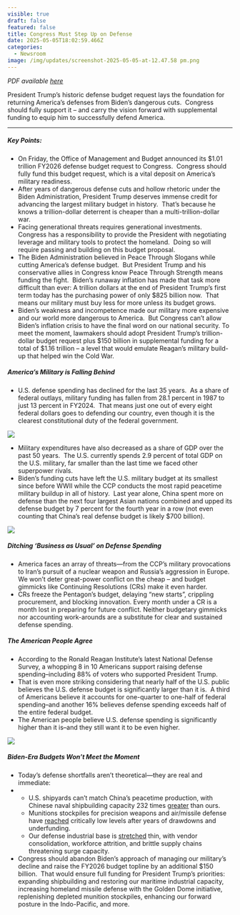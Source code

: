 ```yaml
---
visible: true
draft: false
featured: false
title: Congress Must Step Up on Defense
date: 2025-05-05T18:02:59.466Z
categories:
  - Newsroom
image: /img/updates/screenshot-2025-05-05-at-12.47.58 pm.png
---
```

*PDF available [here](polaris-us.org/download/congress-must-step-up-on-defense.pdf)*

President Trump’s historic defense budget request lays the foundation for returning America’s defenses from Biden’s dangerous cuts.  Congress should fully support it – and carry the vision forward with supplemental funding to equip him to successfully defend America.

- - -

##### Key Points:

* On Friday, the Office of Management and Budget announced its $1.01 trillion FY2026 defense budget request to Congress.  Congress should fully fund this budget request, which is a vital deposit on America’s military readiness.
* After years of dangerous defense cuts and hollow rhetoric under the Biden Administration, President Trump deserves immense credit for advancing the largest military budget in history.  That’s because he knows a trillion-dollar deterrent is cheaper than a multi-trillion-dollar war.  
* Facing generational threats requires generational investments.  Congress has a responsibility to provide the President with negotiating leverage and military tools to protect the homeland.  Doing so will require passing and building on this budget proposal.
* The Biden Administration believed in Peace Through Slogans while cutting America’s defense budget.  But President Trump and his conservative allies in Congress know Peace Through Strength means funding the fight.  Biden’s runaway inflation has made that task more difficult than ever: A trillion dollars at the end of President Trump’s first term today has the purchasing power of only $825 billion now.  That means our military must buy less for more unless its budget grows.
* Biden’s weakness and incompetence made our military more expensive and our world more dangerous to America.  But Congress can’t allow Biden’s inflation crisis to have the final word on our national security. To meet the moment, lawmakers should adopt President Trump’s trillion-dollar budget request plus $150 billion in supplemental funding for a total of $1.16 trillion – a level that would emulate Reagan’s military build-up that helped win the Cold War.

##### America’s Military is Falling Behind

* U.S. defense spending has declined for the last 35 years.  As a share of federal outlays, military funding has fallen from 28.1 percent in 1987 to just 13 percent in FY2024.  That means just one out of every eight federal dollars goes to defending our country, even though it is the clearest constitutional duty of the federal government.

![](/img/updates/screenshot-2025-05-05-at-12.33.08 pm.png)

* Military expenditures have also decreased as a share of GDP over the past 50 years.  The U.S. currently spends 2.9 percent of total GDP on the U.S. military, far smaller than the last time we faced other superpower rivals.  
* Biden’s funding cuts have left the U.S. military budget at its smallest since before WWII while the CCP conducts the most rapid peacetime military buildup in all of history.  Last year alone, China spent more on defense than the next four largest Asian nations combined and upped its defense budget by 7 percent for the fourth year in a row (not even counting that China’s real defense budget is likely $700 billion).

![](/img/updates/screenshot-2025-05-05-at-12.39.46 pm.png)

##### Ditching ‘Business as Usual’ on Defense Spending 

* America faces an array of threats—from the CCP’s military provocations to Iran’s pursuit of a nuclear weapon and Russia’s aggression in Europe.  We won’t deter great-power conflict on the cheap – and budget gimmicks like Continuing Resolutions (CRs) make it even harder. 
* CRs freeze the Pentagon’s budget, delaying “new starts”, crippling procurement, and blocking innovation. Every month under a CR is a month lost in preparing for future conflict. Neither budgetary gimmicks nor accounting work-arounds are a substitute for clear and sustained defense spending.

##### The American People Agree

* According to the Ronald Reagan Institute’s latest National Defense Survey, a whopping 8 in 10 Americans support raising defense spending–including 88% of voters who supported President Trump. 
* That is even more striking considering that nearly half of the U.S. public believes the U.S. defense budget is significantly larger than it is.  A third of Americans believe it accounts for one-quarter to one-half of federal spending–and another 16% believes defense spending exceeds half of the entire federal budget.
* The American people believe U.S. defense spending is significantly higher than it is–and they still want it to be even higher.

![](/img/updates/screenshot-2025-05-05-at-12.47.58 pm.png)

##### Biden-Era Budgets Won’t Meet the Moment

* Today’s defense shortfalls aren’t theoretical—they are real and immediate:
* * U.S. shipyards can’t match China’s peacetime production, with Chinese naval shipbuilding capacity 232 times [greater](https://www.wsj.com/world/china/china-cargo-ship-trump-shipbuilding-823b1c9c) than ours.
  * Munitions stockpiles for precision weapons and air/missile defense have [reached](https://www.newsweek.com/us-navy-admiral-sounds-alarm-weapons-stockpile-samuel-paparo-1988586) critically low levels after years of drawdowns and underfunding.
  * Our defense industrial base is [stretched](https://www.heritage.org/defense/report/strategy-revitalize-the-defense-industrial-base-the-21st-century) thin, with vendor consolidation, workforce attrition, and brittle supply chains threatening surge capacity.
* Congress should abandon Biden’s approach of managing our military’s decline and raise the FY2026 budget topline by an additional $150 billion.  That would ensure full funding for President Trump’s priorities: expanding shipbuilding and restoring our maritime industrial capacity, increasing homeland missile defense with the Golden Dome initiative, replenishing depleted munition stockpiles, enhancing our forward posture in the Indo-Pacific, and more.